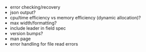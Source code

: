 * error checking/recovery
* json output?
* cpu/time efficiency vs memory efficiency (dynamic allocation)?
* max width/formatting?
* include leader in field spec
* version bumps?
* man page
* error handling for file read errors
